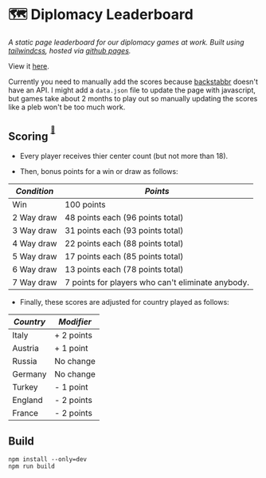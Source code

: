 # :world_map: Diplomacy Leaderboard

_A static page leaderboard for our diplomacy games at work. Built using
[tailwindcss](https://tailwindcss.com/), hosted via
[github pages](https://pages.github.com/)._

View it [here](https://alxwrd.github.io/diplomacy-leaderboard).

Currently you need to manually add the scores because [backstabbr](https://www.backstabbr.com/)
doesn't have an API. I might add a `data.json` file to update the page with
javascript, but games take about 2 months to play out so manually updating the
scores like a pleb won't be too much work.

## Scoring <sup><sup>[:link:](http://www.diplomacy-archive.com/resources/ftf/fred_townsend.htm)</sup></sup>

- Every player receives thier center count (but not more than 18).

- Then, bonus points for a win or draw as follows:

| *Condition* |  *Points*                                         |
|-------------|---------------------------------------------------|
| Win         | 100 points                                        |
| 2 Way draw  | 48 points each (96 points total)                  |
| 3 Way draw  | 31 points each (93 points total)                  |
| 4 Way draw  | 22 points each (88 points total)                  |
| 5 Way draw  | 17 points each (85 points total)                  |
| 6 Way draw  | 13 points each (78 points total)                  |
| 7 Way draw  | 7 points for players who can't eliminate anybody. |

- Finally, these scores are adjusted for country played as follows: 

| *Country* |  *Modifier* |
|-----------|-------------|
| Italy     | + 2 points  |
| Austria   | + 1 point   |
| Russia    | No change   |
| Germany   | No change   |
| Turkey    | - 1 point   |
| England   | - 2 points  |
| France    |  - 2 points |

## Build

```
npm install --only=dev
npm run build
```
